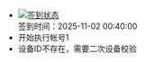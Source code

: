 - [![签到状态](https://github.com/p7wm/Cloud189-Actions/actions/workflows/main.yml/badge.svg?branch=main)](https://github.com/p7wm/Cloud189-Actions/actions/workflows/main.yml) <br> 签到时间：2025-11-02 00:40:00
- 开始执行帐号1
- 设备ID不存在，需要二次设备校验
